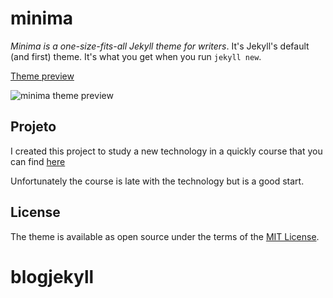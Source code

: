 # minima

*Minima is a one-size-fits-all Jekyll theme for writers*. It's Jekyll's default (and first) theme. It's what you get when you run `jekyll new`.

[Theme preview](https://jekyll.github.io/minima/)

![minima theme preview](/screenshot.png)

## Projeto

I created this project to study a new technology in a quickly course that you can find [here](https://www.udemy.com/criando-sites-estaticos-com-jekyll/)

Unfortunately the course is late with the technology but is a good start.

## License

The theme is available as open source under the terms of the [MIT License](http://opensource.org/licenses/MIT).
# blogjekyll
